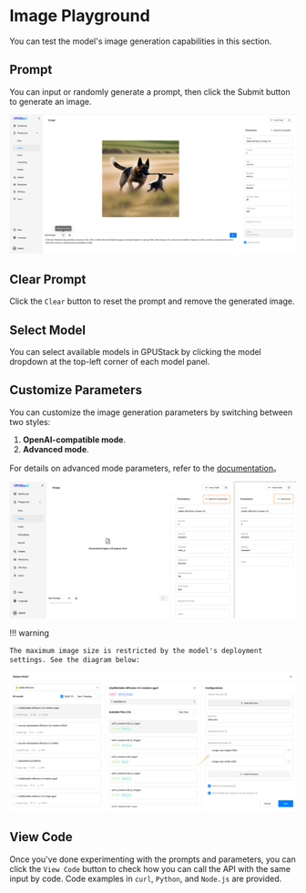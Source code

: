 # Image Playground

You can test the model's image generation capabilities in this section.

## Prompt

You can input or randomly generate a prompt, then click the Submit button to generate an image.

![here a image](../../assets/playground/image-prompt.png)

## Clear Prompt

Click the `Clear` button to reset the prompt and remove the generated image.

## Select Model

You can select available models in GPUStack by clicking the model dropdown at the top-left corner of each model panel.

## Customize Parameters

You can customize the image generation parameters by switching between two styles:

1. **OpenAI-compatible mode**.
2. **Advanced mode**.

For details on advanced mode parameters, refer to the [documentation](https://github.com/gpustack/llama-box)。

![image-parameter](../../assets/playground/image-params.png)

!!! warning

    The maximum image size is restricted by the model's deployment settings. See the diagram below:

![image-size-setting](../../assets/playground/image-size.png)

## View Code

Once you've done experimenting with the prompts and parameters, you can click the `View Code` button to check how you can call the API with the same input by code. Code examples in `curl`, `Python`, and `Node.js` are provided.
